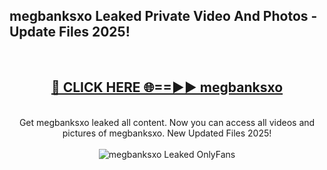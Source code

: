<h2>megbanksxo Leaked Private Video And Photos - Update Files 2025!</h2>
<br>
<div align="center">
<h2><a href="https://top-ai-tools.click/QrbHav" rel="nofollow">🔴 CLICK HERE 🌐==►► megbanksxo</a></h2>
<br>
Get megbanksxo leaked all content. Now you can access all videos and pictures of megbanksxo. New Updated Files 2025!
<br>
<br>
<a href="https://top-ai-tools.click/QrbHav" rel="nofollow" data-target="animated-image.originalLink"><img src="https://i.ibb.co.com/WyWwxjT/player-gif2.gif" alt="megbanksxo Leaked  OnlyFans" style="max-width: 100%; display: inline-block;" data-target="animated-image.originalImage"></a>
</div>
<br>